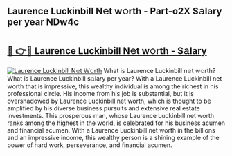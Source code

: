 ## Laurence Luckinbill N𝚎t w𝚘rth - Part-o2X S𝚊lary per year NDw4c

# <h2><a href="http://gc1o88y.nevu.top/?p=Laurence+Luckinbill">🔗 👉🔴 Laurence Luckinbill N𝚎t w𝚘rth - S𝚊lary</a></h2>

[![Laurence Luckinbill N𝚎t W𝚘rth](https://i.imgur.com/Oavwk0R.jpeg)](http://gc1o88y.nevu.top/?p=Laurence+Luckinbill)
What is Laurence Luckinbill n𝚎t w𝚘rth? What is Laurence Luckinbill s𝚊lary per year?
With a Laurence Luckinbill net worth that is impressive, this wealthy individual is among the richest in his professional circle. His income from his job is substantial, but it is overshadowed by Laurence Luckinbill net worth, which is thought to be amplified by his diverse business pursuits and extensive real estate investments. This prosperous man, whose Laurence Luckinbill net worth ranks among the highest in the world, is celebrated for his business acumen and financial acumen. With a Laurence Luckinbill net worth in the billions and an impressive income, this wealthy person is a shining example of the power of hard work, perseverance, and financial acumen.
